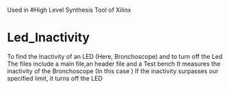 Used in #High Level Synthesis Tool of Xilinx
# Led_Inactivity
To find the Inactivity of an LED  (Here, Bronchoscope) and to turn off the Led 
The files include a main file,an header file and a Test bench 
It measures the inactivity of the Bronchoscope (In this case )
If the inactivity surpasses our specified limit, it turns off the LED
